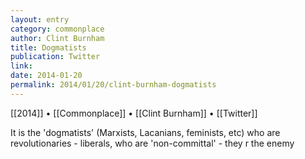 ```yaml
---
layout: entry
category: commonplace
author: Clint Burnham
title: Dogmatists
publication: Twitter
link: 
date: 2014-01-20
permalink: 2014/01/20/clint-burnham-dogmatists
---
```


[[2014]] • [[Commonplace]] • [[Clint Burnham]] • [[Twitter]]

It is the 'dogmatists' (Marxists, Lacanians, feminists, etc) who are revolutionaries - liberals, who are 'non-committal' - they r the enemy

